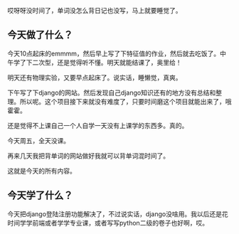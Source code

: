 哎呀呀没时间了，单词没怎么背日记也没写，马上就要睡觉了。

## 今天做了什么？

今天10点起床的emmmm，然后早上写了下特征值的作业，然后就去吃饭了。中午学了下二次型，还是觉得听不懂。明天就能结课了，奥里给！

明天还有物理实验，又要早点起床了。说实话，睡懒觉，真爽。

下午写了下django的网站。然后发现自己django知识还有的地方没有总结和整理。所以呢。这个项目接下来就没有难度了，只要时间磨这个项目就能出来了，哦霍霍。

还是觉得不上课自己一个人自学一天没有上课学的东西多。真的。

今天周五，全天没课。

再来几天我把背单词的网站做好我就可以背单词混时间了。

这就是今天的所有内容。

## 今天学了什么？

今天把django登陆注册功能解决了，不过说实话，django没啥用。我以后还是花时间学学前端或者学学专业课，或者写写python二级的卷子也好啊，哎。